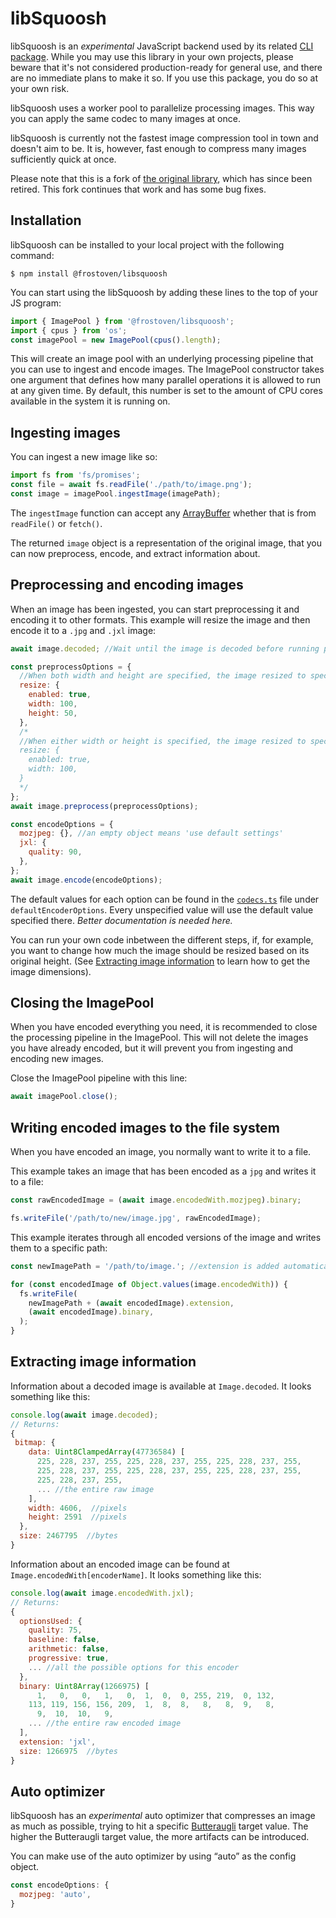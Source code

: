 # libSquoosh

libSquoosh is an _experimental_ JavaScript backend used by its related
[CLI package](https://www.npmjs.com/package/@frostoven/squoosh-cli). While you
may use this library in your own projects, please beware that it's not
considered production-ready for general use, and there are no immediate plans
to make it so. If you use this package, you do so at your own risk.

libSquoosh uses a worker pool to parallelize processing images. This way you
can apply the same codec to many images at once.

libSquoosh is currently not the fastest image compression tool in town and
doesn't aim to be. It is, however, fast enough to compress many images
sufficiently quick at once.

Please note that this is a fork of
[the original library](https://www.npmjs.com/package/@squoosh/lib), which has
since been retired. This fork continues that work and has some bug fixes.

## Installation

libSquoosh can be installed to your local project with the following command:

```
$ npm install @frostoven/libsquoosh
```

You can start using the libSquoosh by adding these lines to the top of your JS program:

```js
import { ImagePool } from '@frostoven/libsquoosh';
import { cpus } from 'os';
const imagePool = new ImagePool(cpus().length);
```

This will create an image pool with an underlying processing pipeline that you can use to ingest and encode images. The ImagePool constructor takes one argument that defines how many parallel operations it is allowed to run at any given time. By default, this number is set to the amount of CPU cores available in the system it is running on.

## Ingesting images

You can ingest a new image like so:

```js
import fs from 'fs/promises';
const file = await fs.readFile('./path/to/image.png');
const image = imagePool.ingestImage(imagePath);
```

The `ingestImage` function can accept any [ArrayBuffer](https://developer.mozilla.org/en-US/docs/Web/JavaScript/Reference/Global_Objects/ArrayBuffer) whether that is from `readFile()` or `fetch()`.

The returned `image` object is a representation of the original image, that you can now preprocess, encode, and extract information about.

## Preprocessing and encoding images

When an image has been ingested, you can start preprocessing it and encoding it to other formats. This example will resize the image and then encode it to a `.jpg` and `.jxl` image:

```js
await image.decoded; //Wait until the image is decoded before running preprocessors.

const preprocessOptions = {
  //When both width and height are specified, the image resized to specified size.
  resize: {
    enabled: true,
    width: 100,
    height: 50,
  },
  /*
  //When either width or height is specified, the image resized to specified size keeping aspect ratio.
  resize: {
    enabled: true,
    width: 100,
  }
  */
};
await image.preprocess(preprocessOptions);

const encodeOptions = {
  mozjpeg: {}, //an empty object means 'use default settings'
  jxl: {
    quality: 90,
  },
};
await image.encode(encodeOptions);
```

The default values for each option can be found in the [`codecs.ts`][codecs.ts] file under `defaultEncoderOptions`. Every unspecified value will use the default value specified there. _Better documentation is needed here._

You can run your own code inbetween the different steps, if, for example, you want to change how much the image should be resized based on its original height. (See [Extracting image information](#extracting-image-information) to learn how to get the image dimensions).

## Closing the ImagePool

When you have encoded everything you need, it is recommended to close the processing pipeline in the ImagePool. This will not delete the images you have already encoded, but it will prevent you from ingesting and encoding new images.

Close the ImagePool pipeline with this line:

```js
await imagePool.close();
```

## Writing encoded images to the file system

When you have encoded an image, you normally want to write it to a file.

This example takes an image that has been encoded as a `jpg` and writes it to a file:

```js
const rawEncodedImage = (await image.encodedWith.mozjpeg).binary;

fs.writeFile('/path/to/new/image.jpg', rawEncodedImage);
```

This example iterates through all encoded versions of the image and writes them to a specific path:

```js
const newImagePath = '/path/to/image.'; //extension is added automatically

for (const encodedImage of Object.values(image.encodedWith)) {
  fs.writeFile(
    newImagePath + (await encodedImage).extension,
    (await encodedImage).binary,
  );
}
```

## Extracting image information

Information about a decoded image is available at `Image.decoded`. It looks something like this:

```js
console.log(await image.decoded);
// Returns:
{
 bitmap: {
    data: Uint8ClampedArray(47736584) [
      225, 228, 237, 255, 225, 228, 237, 255, 225, 228, 237, 255,
      225, 228, 237, 255, 225, 228, 237, 255, 225, 228, 237, 255,
      225, 228, 237, 255,
      ... //the entire raw image
    ],
    width: 4606,  //pixels
    height: 2591  //pixels
  },
  size: 2467795  //bytes
}
```

Information about an encoded image can be found at `Image.encodedWith[encoderName]`. It looks something like this:

```js
console.log(await image.encodedWith.jxl);
// Returns:
{
  optionsUsed: {
    quality: 75,
    baseline: false,
    arithmetic: false,
    progressive: true,
    ... //all the possible options for this encoder
  },
  binary: Uint8Array(1266975) [
      1,   0,   0,   1,   0,  1,  0,  0, 255, 219,  0, 132,
    113, 119, 156, 156, 209,  1,  8,  8,   8,   8,  9,   8,
      9,  10,  10,   9,
    ... //the entire raw encoded image
  ],
  extension: 'jxl',
  size: 1266975  //bytes
}
```

## Auto optimizer

libSquoosh has an _experimental_ auto optimizer that compresses an image as much as possible, trying to hit a specific [Butteraugli] target value. The higher the Butteraugli target value, the more artifacts can be introduced.

You can make use of the auto optimizer by using “auto” as the config object.

```js
const encodeOptions: {
  mozjpeg: 'auto',
}
```

[squoosh]: https://squoosh.frostoven.com
[codecs.ts]: https://github.com/GoogleChromeLabs/squoosh/blob/dev/libsquoosh/src/codecs.ts
[butteraugli]: https://github.com/google/butteraugli
[readfile]: https://nodejs.org/api/fs.html#fs_fspromises_readfile_path_options
